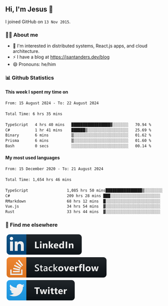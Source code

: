 ## Hi, I'm Jesus 👋

I joined GitHub on `13 Nov 2015`.

<!-- Talking about you -->

### 👨‍💻 About me

- 👦 I'm interested in distributed systems, React.js apps, and cloud architecture.
- ⚡️ I have a blog at <https://jsantanders.dev/blog>
- 😄 Pronouns: he/him

### 📊 Github Statistics

#### This week I spent my time on

<!--START_SECTION:weekly-->

```txt
From: 15 August 2024 - To: 22 August 2024

Total Time: 6 hrs 35 mins

TypeScript   4 hrs 40 mins   █████████████████▓░░░░░░░   70.94 %
C#           1 hr 41 mins    ██████▒░░░░░░░░░░░░░░░░░░   25.69 %
Binary       6 mins          ▒░░░░░░░░░░░░░░░░░░░░░░░░   01.62 %
Prisma       6 mins          ▒░░░░░░░░░░░░░░░░░░░░░░░░   01.60 %
Bash         0 secs          ░░░░░░░░░░░░░░░░░░░░░░░░░   00.14 %
```

<!--END_SECTION:weekly-->

#### My most used languages

<!--START_SECTION:alltime-->

```txt
From: 15 December 2020 - To: 21 August 2024

Total Time: 1,654 hrs 46 mins

TypeScript                 1,085 hrs 50 mins████████████████▒░░░░░░░░   65.62 %
C#                         209 hrs 28 mins ███░░░░░░░░░░░░░░░░░░░░░░   12.66 %
RMarkdown                  68 hrs 12 mins  █░░░░░░░░░░░░░░░░░░░░░░░░   04.12 %
Vue.js                     34 hrs 54 mins  ▓░░░░░░░░░░░░░░░░░░░░░░░░   02.11 %
Rust                       33 hrs 44 mins  ▓░░░░░░░░░░░░░░░░░░░░░░░░   02.04 %
```

<!--END_SECTION:alltime-->

### 📢 Find me elsewhere

<p>
  <a target="_blank" href="https://linkedin.com/in/jsantanders">
    <img src="https://github.com/jsantanders/jsantanders/blob/master/img/linkedin.svg" alt="LinkedIn" style="vertical-align:top; margin:4px">
  </a>
  
  <a target="_blank" href="https://stackoverflow.com/users/7318331/jesus-santander">
    <img src="https://github.com/jsantanders/jsantanders/blob/master/img/stackoverflow.svg" alt="StackOverflow" style="vertical-align:top; margin:4px">
  </a>
  
  <a target="_blank" href="http://twitter.com/jsantanders">
    <img src="https://github.com/jsantanders/jsantanders/blob/master/img/twitter.svg" alt="Twitter" style="vertical-align:top; margin:4px">
  </a>
</p>
